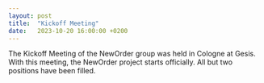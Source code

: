 ```yaml
---
layout: post
title:  "Kickoff Meeting"
date:   2023-10-20 16:00:00 +0200
---
```

The Kickoff Meeting of the NewOrder group was held in Cologne at Gesis. With this meeting, the
NewOrder project starts officially. All but two positions have been filled.